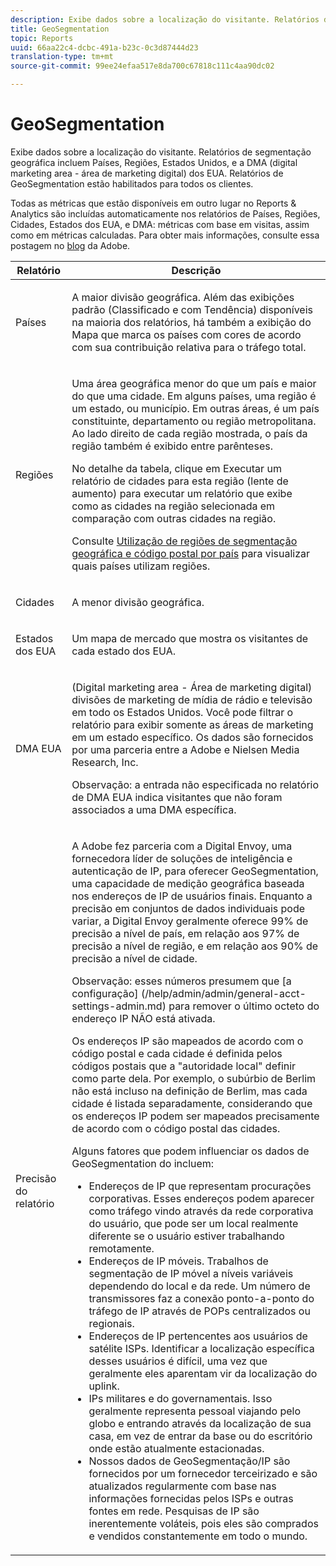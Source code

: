 ```yaml
---
description: Exibe dados sobre a localização do visitante. Relatórios de segmentação geográfica incluem Países, Regiões, Estados Unidos, e a DMA (digital marketing area - área de marketing digital) dos EUA. Relatórios de GeoSegmentation estão habilitados para todos os clientes.
title: GeoSegmentation
topic: Reports
uuid: 66aa22c4-dcbc-491a-b23c-0c3d87444d23
translation-type: tm+mt
source-git-commit: 99ee24efaa517e8da700c67818c111c4aa90dc02

---
```



# GeoSegmentation

Exibe dados sobre a localização do visitante. Relatórios de segmentação geográfica incluem Países, Regiões, Estados Unidos, e a DMA (digital marketing area - área de marketing digital) dos EUA. Relatórios de GeoSegmentation estão habilitados para todos os clientes.

Todas as métricas que estão disponíveis em outro lugar no Reports &amp; Analytics são incluídas automaticamente nos relatórios de Países, Regiões, Cidades, Estados dos EUA, e DMA: métricas com base em visitas, assim como em métricas calculadas. Para obter mais informações, consulte essa postagem no [blog](https://blogs.adobe.com/digitalmarketing/analytics/introducing-new-metrics-in-geosegmentation-and-more/) da Adobe.

<table id="table_566CFFC82E1149D8BAFE6641627FCF1F"> 
 <thead> 
  <tr> 
   <th colname="col1" class="entry"> Relatório </th> 
   <th colname="col2" class="entry"> Descrição </th> 
  </tr> 
 </thead>
 <tbody> 
  <tr> 
   <td colname="col1"> Países </td> 
   <td colname="col2"> <p> A maior divisão geográfica. Além das exibições padrão (Classificado e com Tendência) disponíveis na maioria dos relatórios, há também a exibição do Mapa que marca os países com cores de acordo com sua contribuição relativa para o tráfego total. </p> </td> 
  </tr> 
  <tr> 
   <td colname="col1"> Regiões </td> 
   <td colname="col2"> <p> Uma área geográfica menor do que um país e maior do que uma cidade. Em alguns países, uma região é um estado, ou município. Em outras áreas, é um país constituinte, departamento ou região metropolitana. Ao lado direito de cada região mostrada, o país da região também é exibido entre parênteses. </p> <p>No detalhe da tabela, clique em Executar um relatório de cidades para esta região (lente de aumento) para executar um relatório que exibe como as cidades na região selecionada em comparação com outras cidades na região. </p> <p>Consulte <a href="/help/components/c-variables/dimensionslist/reports-geosegmentation-reference.md"  > Utilização de regiões de segmentação geográfica e código postal por país</a> para visualizar quais países utilizam regiões. </p> </td> 
  </tr> 
  <tr> 
   <td colname="col1"> Cidades </td> 
   <td colname="col2"> <p> A menor divisão geográfica. </p> </td> 
  </tr> 
  <tr> 
   <td colname="col1"> Estados dos EUA </td> 
   <td colname="col2"> <p> Um mapa de mercado que mostra os visitantes de cada estado dos EUA. </p> </td> 
  </tr> 
  <tr> 
   <td colname="col1"> DMA EUA </td> 
   <td colname="col2"> <p> (Digital marketing area - Área de marketing digital) divisões de marketing de mídia de rádio e televisão em todo os Estados Unidos. Você pode filtrar o relatório para exibir somente as áreas de marketing em um estado específico. Os dados são fornecidos por uma parceria entre a Adobe e Nielsen Media Research, Inc. </p> <p>Observação: a entrada não especificada no relatório de DMA EUA indica visitantes que não foram associados a uma DMA específica. </p> </td> 
  </tr> 
  <tr> 
   <td colname="col1"> Precisão do relatório </td> 
   <td colname="col2"> <p>A Adobe fez parceria com a Digital Envoy, uma fornecedora líder de soluções de inteligência e autenticação de IP, para oferecer GeoSegmentation, uma capacidade de medição geográfica baseada nos endereços de IP de usuários finais. Enquanto a precisão em conjuntos de dados individuais pode variar, a Digital Envoy geralmente oferece 99% de precisão a nível de país, em relação aos 97% de precisão a nível de região, e em relação aos 90% de precisão a nível de cidade. </p> <p>Observação: esses números presumem que [a configuração] (/help/admin/admin/general-acct-settings-admin.md) para remover o último octeto do endereço IP NÃO está ativada. </p> <p>Os endereços IP são mapeados de acordo com o código postal e cada cidade é definida pelos códigos postais que a "autoridade local" definir como parte dela. Por exemplo, o subúrbio de Berlim não está incluso na definição de Berlim, mas cada cidade é listada separadamente, considerando que os endereços IP podem ser mapeados precisamente de acordo com o código postal das cidades. </p> <p>Alguns fatores que podem influenciar os dados de GeoSegmentation do incluem: </p> 
    <ul id="ul_1B05024AD5174232A8DB8145753FB09B"> 
     <li id="li_C3A21E7C1186490EB9A236634DB45E7F">Endereços de IP que representam procurações corporativas. Esses endereços podem aparecer como tráfego vindo através da rede corporativa do usuário, que pode ser um local realmente diferente se o usuário estiver trabalhando remotamente. </li> 
     <li id="li_56FC36B3598C420F9246D4E8772822A7">Endereços de IP móveis. Trabalhos de segmentação de IP móvel a níveis variáveis dependendo do local e da rede. Um número de transmissores faz a conexão ponto-a-ponto do tráfego de IP através de POPs centralizados ou regionais. </li> 
     <li id="li_C1EED854AE584489BCBC2A7AA20B8EF1">Endereços de IP pertencentes aos usuários de satélite ISPs. Identificar a localização específica desses usuários é difícil, uma vez que geralmente eles aparentam vir da localização do uplink. </li> 
     <li id="li_A735756F39554DF19E05D251CA614F02">IPs militares e do governamentais. Isso geralmente representa pessoal viajando pelo globo e entrando através da localização de sua casa, em vez de entrar da base ou do escritório onde estão atualmente estacionadas. </li> 
     <li id="li_ACFF1B8094684173B8325A44304CA32B">Nossos dados de GeoSegmentação/IP são fornecidos por um fornecedor terceirizado e são atualizados regularmente com base nas informações fornecidas pelos ISPs e outras fontes em rede. Pesquisas de IP são inerentemente voláteis, pois eles são comprados e vendidos constantemente em todo o mundo. </li> 
    </ul> </td> 
  </tr> 
 </tbody> 
</table>

